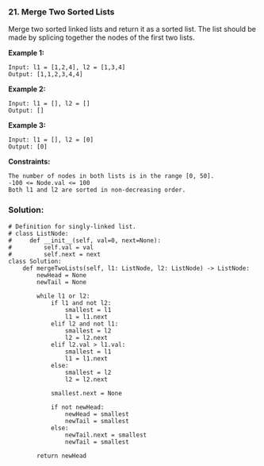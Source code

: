 ### 21. Merge Two Sorted Lists

Merge two sorted linked lists and return it as a sorted list. The list should be made by splicing together the nodes of the first two lists.

**Example 1:**
```
Input: l1 = [1,2,4], l2 = [1,3,4]
Output: [1,1,2,3,4,4]
```

**Example 2:**
```
Input: l1 = [], l2 = []
Output: []
```

**Example 3:**
```
Input: l1 = [], l2 = [0]
Output: [0]
``` 

**Constraints:**
```
The number of nodes in both lists is in the range [0, 50].
-100 <= Node.val <= 100
Both l1 and l2 are sorted in non-decreasing order.
```

### Solution:
```
# Definition for singly-linked list.
# class ListNode:
#     def __init__(self, val=0, next=None):
#         self.val = val
#         self.next = next
class Solution:
    def mergeTwoLists(self, l1: ListNode, l2: ListNode) -> ListNode:
        newHead = None
        newTail = None
        
        while l1 or l2:
            if l1 and not l2:
                smallest = l1
                l1 = l1.next
            elif l2 and not l1:
                smallest = l2
                l2 = l2.next
            elif l2.val > l1.val:
                smallest = l1
                l1 = l1.next
            else:
                smallest = l2
                l2 = l2.next
            
            smallest.next = None
            
            if not newHead:
                newHead = smallest
                newTail = smallest    
            else:
                newTail.next = smallest
                newTail = smallest
            
        return newHead    
```
